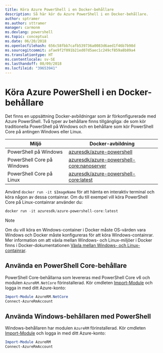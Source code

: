 ```yaml
---
title: Köra Azure PowerShell i en Docker-behållare
description: Så här kör du Azure PowerShell i en Docker-behållare.
author: sptramer
ms.author: sttramer
manager: carmonm
ms.devlang: powershell
ms.topic: conceptual
ms.date: 06/20/2018
ms.openlocfilehash: 656c58fbb7cafb539736a0083d6aed1f46b7b98d
ms.sourcegitcommit: afae9f2f091b21ed07d5aec1c249cf859a8b89a4
ms.translationtype: HT
ms.contentlocale: sv-SE
ms.lasthandoff: 08/09/2018
ms.locfileid: "39653941"
---
```

# <a name="run-azure-powershell-in-a-docker-container"></a>Köra Azure PowerShell i en Docker-behållare

Det finns en uppsättning Docker-avbildningar som är förkonfigurerade med Azure PowerShell. Två typer av behållare finns tillgängliga: de som kör traditionella PowerShell på Windows och en behållare som kör PowerShell Core på antingen Windows eller Linux.

| Miljö | Docker-avbildning |
|-------------|--------------|
| PowerShell på Windows | [azuresdk/azure-powershell](https://hub.docker.com/r/azuresdk/azure-powershell/) |
| PowerShell Core på Windows | [azuresdk/azure-powershell-core:nanoserver](https://hub.docker.com/r/azuresdk/azure-powershell-core/) |
| PowerShell Core på Linux | [azuresdk/azure-powershell-core:latest](https://hub.docker.com/r/azuresdk/azure-powershell-core/) |

Använd `docker run -it $ImageName` för att hämta en interaktiv terminal och köra någon av dessa containrar. Om du till exempel vill köra PowerShell Core på Linux-containrar använder du:

```powershell
docker run -it azuresdk/azure-powershell-core:latest
```

> [!NOTE]
> Om du vill köra en Windows-container i Docker måste OS-värden vara Windows och Docker måste konfigureras för att köra Windows-containrar. Mer information om att växla mellan Windows- och Linux-miljöer i Docker finns i Docker-dokumentationen [Växla mellan Windows- och Linux-containrar](https://docs.docker.com/docker-for-windows/#switch-between-windows-and-linux-containers).

## <a name="use-a-powershell-core-container"></a>Använda en PowerShell Core-behållare

PowerShell Core-behållarna som levereras med PowerShell Core v6 och modulen `AzureRM.NetCore` förinstallerad. Kör cmdleten [Import-Module](/powershell/module/microsoft.powershell.core/import-module) och logga in med ditt Azure-konto:

```powershell
Import-Module AzureRM.NetCore
Connect-AzureRmAccount
```

## <a name="use-the-windows-container-with-powershell"></a>Använda Windows-behållaren med PowerShell

Windows-behållaren har modulen `AzureRM` förinstallerad. Kör cmdleten [Import-Module](/powershell/module/microsoft.powershell.core/import-module) och logga in med ditt Azure-konto:

```powershell
Import-Module AzureRM
Connect-AzureRmAccount
```